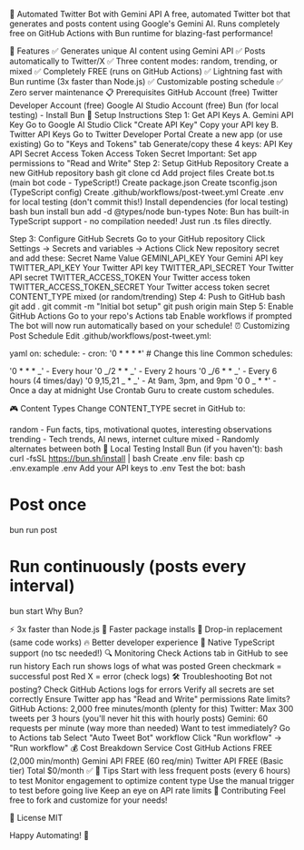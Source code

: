 🤖 Automated Twitter Bot with Gemini API
A free, automated Twitter bot that generates and posts content using Google's Gemini AI. Runs completely free on GitHub Actions with Bun runtime for blazing-fast performance!

🚀 Features
✅ Generates unique AI content using Gemini API
✅ Posts automatically to Twitter/X
✅ Three content modes: random, trending, or mixed
✅ Completely FREE (runs on GitHub Actions)
✅ Lightning fast with Bun runtime (3x faster than Node.js)
✅ Customizable posting schedule
✅ Zero server maintenance
📋 Prerequisites
GitHub Account (free)
Twitter Developer Account (free)
Google AI Studio Account (free)
Bun (for local testing) - Install Bun
🔧 Setup Instructions
Step 1: Get API Keys
A. Gemini API Key
Go to Google AI Studio
Click "Create API Key"
Copy your API key
B. Twitter API Keys
Go to Twitter Developer Portal
Create a new app (or use existing)
Go to "Keys and Tokens" tab
Generate/copy these 4 keys:
API Key
API Secret
Access Token
Access Token Secret
Important: Set app permissions to "Read and Write"
Step 2: Setup GitHub Repository
Create a new GitHub repository
bash
git clone <your-repo-url>
cd <your-repo-name>
Add project files
Create bot.ts (main bot code - TypeScript!)
Create package.json
Create tsconfig.json (TypeScript config)
Create .github/workflows/post-tweet.yml
Create .env for local testing (don't commit this!)
Install dependencies (for local testing)
bash
bun install
bun add -d @types/node bun-types
Note: Bun has built-in TypeScript support - no compilation needed! Just run .ts files directly.

Step 3: Configure GitHub Secrets
Go to your GitHub repository
Click Settings → Secrets and variables → Actions
Click New repository secret and add these:
Secret Name Value
GEMINI_API_KEY Your Gemini API key
TWITTER_API_KEY Your Twitter API key
TWITTER_API_SECRET Your Twitter API secret
TWITTER_ACCESS_TOKEN Your Twitter access token
TWITTER_ACCESS_TOKEN_SECRET Your Twitter access token secret
CONTENT_TYPE mixed (or random/trending)
Step 4: Push to GitHub
bash
git add .
git commit -m "Initial bot setup"
git push origin main
Step 5: Enable GitHub Actions
Go to your repo's Actions tab
Enable workflows if prompted
The bot will now run automatically based on your schedule!
⏰ Customizing Post Schedule
Edit .github/workflows/post-tweet.yml:

yaml
on:
schedule: - cron: '0 \* \* \* \*' # Change this line
Common schedules:

'0 \* \* \* _' - Every hour
'0 _/2 \* \* _' - Every 2 hours
'0 _/6 \* \* _' - Every 6 hours (4 times/day)
'0 9,15,21 _ \* _' - At 9am, 3pm, and 9pm
'0 0 _ \* \*' - Once a day at midnight
Use Crontab Guru to create custom schedules.

🎮 Content Types
Change CONTENT_TYPE secret in GitHub to:

random - Fun facts, tips, motivational quotes, interesting observations
trending - Tech trends, AI news, internet culture
mixed - Randomly alternates between both
🧪 Local Testing
Install Bun (if you haven't):
bash
curl -fsSL https://bun.sh/install | bash
Create .env file:
bash
cp .env.example .env
Add your API keys to .env
Test the bot:
bash

# Post once

bun run post

# Run continuously (posts every interval)

bun start
Why Bun?

⚡ 3x faster than Node.js
🚀 Faster package installs
💪 Drop-in replacement (same code works)
🔥 Better developer experience
🎯 Native TypeScript support (no tsc needed!)
🔍 Monitoring
Check Actions tab in GitHub to see run history
Each run shows logs of what was posted
Green checkmark = successful post
Red X = error (check logs)
🛠️ Troubleshooting
Bot not posting?
Check GitHub Actions logs for errors
Verify all secrets are set correctly
Ensure Twitter app has "Read and Write" permissions
Rate limits?
GitHub Actions: 2,000 free minutes/month (plenty for this)
Twitter: Max 300 tweets per 3 hours (you'll never hit this with hourly posts)
Gemini: 60 requests per minute (way more than needed)
Want to test immediately?
Go to Actions tab
Select "Auto Tweet Bot" workflow
Click "Run workflow" → "Run workflow"
💰 Cost Breakdown
Service Cost
GitHub Actions FREE (2,000 min/month)
Gemini API FREE (60 req/min)
Twitter API FREE (Basic tier)
Total $0/month ✅
📝 Tips
Start with less frequent posts (every 6 hours) to test
Monitor engagement to optimize content type
Use the manual trigger to test before going live
Keep an eye on API rate limits
🤝 Contributing
Feel free to fork and customize for your needs!

📄 License
MIT

Happy Automating! 🚀
